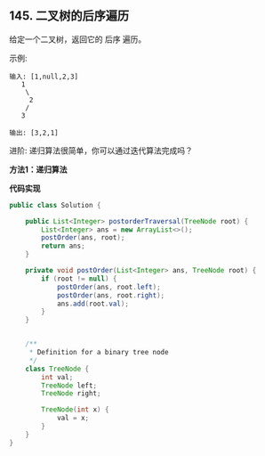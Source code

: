 ## 145. 二叉树的后序遍历

给定一个二叉树，返回它的 后序 遍历。

示例:
```text
输入: [1,null,2,3]  
   1
    \
     2
    /
   3 

输出: [3,2,1]
```

进阶: 递归算法很简单，你可以通过迭代算法完成吗？

**方法1：递归算法**

**代码实现**

```java
public class Solution {

    public List<Integer> postorderTraversal(TreeNode root) {
        List<Integer> ans = new ArrayList<>();
        postOrder(ans, root);
        return ans;
    }

    private void postOrder(List<Integer> ans, TreeNode root) {
        if (root != null) {
            postOrder(ans, root.left);
            postOrder(ans, root.right);
            ans.add(root.val);
        }
    }


    /**
     * Definition for a binary tree node
     */
    class TreeNode {
        int val;
        TreeNode left;
        TreeNode right;

        TreeNode(int x) {
            val = x;
        }
    }
}
```













































